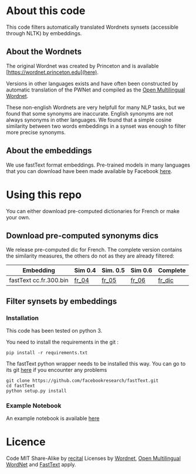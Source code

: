 # About this code

This code filters automatically translated Wordnets synsets
(accessible through NLTK) by embeddings.


## About the Wordnets

The original Wordnet was created by Princeton and is available [https://wordnet.princeton.edu](here).

Versions in other languages exists and have often been constructed by automatic
translation of the PWNet and compiled as the [Open Multilingual Wordnet](http://compling.hss.ntu.edu.sg/omw/).

These non-english Wordnets are very helpfull for many NLP tasks, but we found that some synonyms are inaccurate.
English synonyms are not always synonyms in other languages.
We found that a simple cosine similarity between two words embeddings in a synset was enough to filter more precise synonyms.

## About the embeddings

We use fastText format embeddings. Pre-trained models in many languages that you can download have been made available by Facebook [here](https://github.com/facebookresearch/fastText/blob/master/docs/crawl-vectors.md).

# Using this repo

You can either download pre-computed dictionaries for French or make your own.

## Download pre-computed synonyms dics

We release pre-computed dic for French. The complete version contains the similarity measures, the others do not as they are already filtered:

|Embedding| Sim 0.4 | Sim. 0.5 |Sim 0.6|Complete|
|---|---|---|---|---|
|fastText cc.fr.300.bin|[fr_04](dictionaries/fr_04.json)|[fr_05](dictionaries/fr_05.json)|[fr_06](dictionaries/fr_06.json)|[fr_dic](dictionaries/fr_dic.json)|

## Filter synsets by embeddings



### Installation

This code has been tested on python 3.

You need to install the requirements in the git :

    pip install -r requirements.txt

The fastText python wrapper needs to be installed this way. You can go to its git [here](https://github.com/facebookresearch/fastText.git) if you encounter any problems

    git clone https://github.com/facebookresearch/fastText.git
    cd fastText
    python setup.py install


### Example Notebook

An example notebook is available [here](example_notebook.ipynb)


# Licence

Code MIT Share-Alike by [recital](https://recital.ai)
Licenses by [Wordnet](https://wordnet.princeton.edu/license-and-commercial-use), [Open Multilingual WordNet](http://compling.hss.ntu.edu.sg/omw/) and [FastText](https://github.com/facebookresearch/fastText/blob/master/LICENSE) apply. 